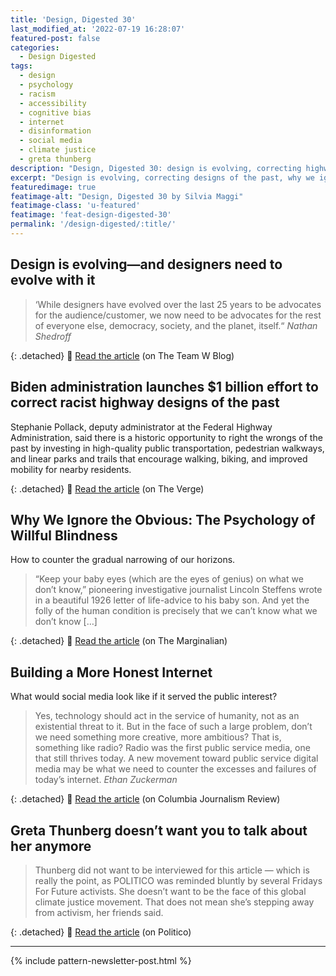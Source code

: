 ```yaml
---
title: 'Design, Digested 30'
last_modified_at: '2022-07-19 16:28:07'
featured-post: false
categories:
  - Design Digested
tags:
  - design
  - psychology
  - racism
  - accessibility
  - cognitive bias
  - internet
  - disinformation
  - social media
  - climate justice
  - greta thunberg
description: "Design, Digested 30: design is evolving, correcting highway designs of the past, building a more honest internet and more"
excerpt: "Design is evolving, correcting designs of the past, why we ignore the obvious, building a more honest internet and why Greta Thunberg doesn’t want you to talk about her."
featuredimage: true
featimage-alt: "Design, Digested 30 by Silvia Maggi"
featimage-class: 'u-featured'
featimage: 'feat-design-digested-30'
permalink: '/design-digested/:title/'
---
```

## Design is evolving—and designers need to evolve with it

> ‘While designers have evolved over the last 25 years to be advocates for the audience/customer, we now need to be advocates for the rest of everyone else, democracy, society, and the planet, itself.“
> <cite>Nathan Shedroff</cite>

{: .detached}
🔗 [Read the article](https://www.blog.theteamw.com/2021/08/25/design-is-evolving-and-designers-need-to-evolve-with-it/) (on The Team W Blog)

## Biden administration launches $1 billion effort to correct racist highway designs of the past

Stephanie Pollack, deputy administrator at the Federal Highway Administration, said there is a historic opportunity to right the wrongs of the past by investing in high-quality public transportation, pedestrian walkways, and linear parks and trails that encourage walking, biking, and improved mobility for nearby residents.

{: .detached}
🔗 [Read the article](https://www.theverge.com/2022/6/30/23188433/biden-buttigieg-infrastructure-racism-1-billion-dollars) (on The Verge)

## Why We Ignore the Obvious: The Psychology of Willful Blindness

How to counter the gradual narrowing of our horizons. 

> “Keep your baby eyes (which are the eyes of genius) on what we don’t know,” pioneering investigative journalist Lincoln Steffens wrote in a beautiful 1926 letter of life-advice to his baby son. And yet the folly of the human condition is precisely that we can’t know what we don’t know [&hellip;] 

{: .detached}
🔗 [Read the article](https://www.themarginalian.org/2014/08/27/willful-blindness-margaret-heffernan/) (on The Marginalian)

## Building a More Honest Internet

What would social media look like if it served the public interest?

>  Yes, technology should act in the service of humanity, not as an existential threat to it. But in the face of such a large problem, don’t we need something more creative, more ambitious? That is, something like radio? Radio was the first public service media, one that still thrives today. A new movement toward public service digital media may be what we need to counter the excesses and failures of today’s internet.
>  <cite>Ethan Zuckerman</cite>

{: .detached}
🔗 [Read the article](https://www.cjr.org/special_report/building-honest-internet-public-interest.php) (on Columbia Journalism Review)

## Greta Thunberg doesn’t want you to talk about her anymore

> Thunberg did not want to be interviewed for this article — which is really the point, as POLITICO was reminded bluntly by several Fridays For Future activists. She doesn’t want to be the face of this global climate justice movement. That does not mean she’s stepping away from activism, her friends said.

{: .detached}
🔗 [Read the article](https://www.politico.eu/article/greta-thunberg-climate-change-activism-fridays-for-future-profile-doesnt-want-you-to-talk-about-her-anymore-2022/) (on Politico)




---

{% include pattern-newsletter-post.html %}